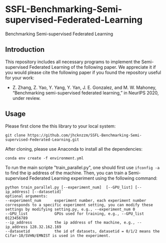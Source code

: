 # SSFL-Benchmarking-Semi-supervised-Federated-Learning
Benchmarking Semi-supervised Federated Learning
## Introduction
This repository includes all necessary programs to implement the Semi-supervised Federated Learning of the following paper. We appreciate it if you would please cite the following paper if you found the repository useful for your work:
* Z. Zhang, Z. Yao, Y. Yang, Y. Yan, J. E. Gonzalez, and M. W. Mahoney, “Benchmarking semi-supervised federated learning,” in NeurIPS 2020, under review.
## Usage
Please first clone the this library to your local system:

`git clone https://github.com/jhcknzzm/SSFL-Benchmarking-Semi-supervised-Federated-Learning.git` 

After cloning, please use Anaconda to install all the dependencies:

`conda env create -f environment.yml` 

To run the main scripte "train_parallel.py", one should first use `ifconfig -a` to find the ip address of the machine.
Then, you can train a Semi-supervised Federated Learning experiment using the following command:

```
python train_parallel.py [--experiment_num]  [--GPU_list] [--ip_address] [--datasetid]`
optional arguments:
--experiment_num      experiment number, each experiment number corresponds to a specific experiment setting, you can modify these settings by modifying setting.py, e.g., --experiment_num 0   
--GPU_list            GPUs used for training, e.g., --GPU_list 0123456789   
--ip_address          the ip address of the machine, e.g., --ip_address 128.32.162.169
--datasetid           the id of datasets, datasetid = 0/1/2 means the Cifar-10/SVHN/EMNIST is used in the experiment. 
```

